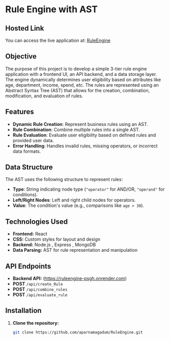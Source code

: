 # Rule Engine with AST

## Hosted Link

You can access the live application at: [RuleEngine](https://ruleengine-1.onrender.com/)

## Objective

The purpose of this project is to develop a simple 3-tier rule engine application with a frontend UI, an API backend, and a data storage layer. The engine dynamically determines user eligibility based on attributes like age, department, income, spend, etc. The rules are represented using an Abstract Syntax Tree (AST) that allows for the creation, combination, modification, and evaluation of rules.

## Features

- **Dynamic Rule Creation**: Represent business rules using an AST.
- **Rule Combination**: Combine multiple rules into a single AST.
- **Rule Evaluation**: Evaluate user eligibility based on defined rules and provided user data.
- **Error Handling**: Handles invalid rules, missing operators, or incorrect data formats.

## Data Structure

The AST uses the following structure to represent rules:

- **Type**: String indicating node type (`"operator"` for AND/OR, `"operand"` for conditions).
- **Left/Right Nodes**: Left and right child nodes for operators.
- **Value**: The condition's value (e.g., comparisons like `age > 30`).

## Technologies Used

- **Frontend:** React
- **CSS:** Custom styles for layout and design
- **Backend:** Node.js , Express , MongoDB
- **Data Parsing:** AST for rule representation and manipulation

## API Endpoints

- **Backend API:** (https://ruleengine-psgh.onrender.com)
- **POST** `/api/create_Rule`
- **POST** `/api/combine_rules`
- **POST** `/api/evaluate_rule`

## Installation

1. **Clone the repository:**

   ```bash
   git clone https://github.com/aparnamagadum/RuleEngine.git

